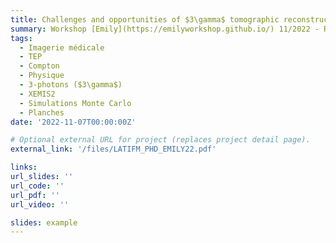 ```yaml
---
title: Challenges and opportunities of $3\gamma$ tomographic reconstruction for the XEMIS camera
summary: Workshop [Emily](https://emilyworkshop.github.io/) 11/2022 - Rencontre Lyonnaise en Imagerie d'Emission.
tags:
  - Imagerie médicale 
  - TEP
  - Compton
  - Physique
  - 3-photons ($3\gamma$)
  - XEMIS2
  - Simulations Monte Carlo
  - Planches
date: '2022-11-07T00:00:00Z'

# Optional external URL for project (replaces project detail page).
external_link: '/files/LATIFM_PHD_EMILY22.pdf'

links:
url_slides: ''
url_code: ''
url_pdf: ''
url_video: ''

slides: example
---
```


